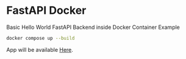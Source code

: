 # FastAPI Docker

Basic Hello World FastAPI Backend inside Docker Container Example

```bash
docker compose up --build
```
App will be available [Here](http://localhost:80]).
